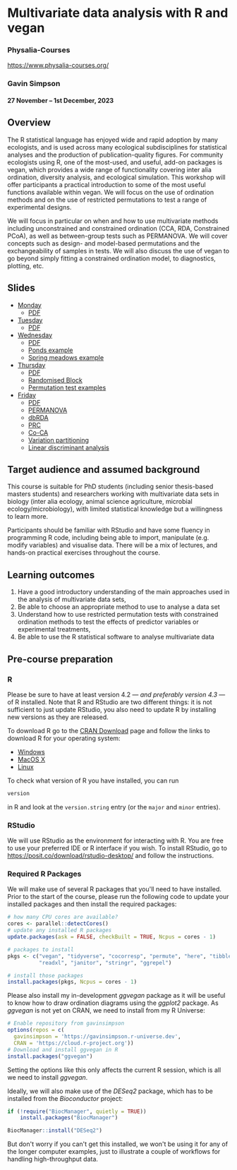 # Multivariate data analysis with R and vegan

### Physalia-Courses 

https://www.physalia-courses.org/

### Gavin Simpson

#### 27 November &ndash; 1st December, 2023

## Overview

The R statistical language has enjoyed wide and rapid adoption by many
ecologists, and is used across many ecological subdisciplines for statistical
analyses and the production of publication-quality figures. For community
ecologists using R, one of the most-used, and useful, add-on packages is vegan,
which provides a wide range of functionality covering inter alia ordination,
diversity analysis, and ecological simulation. This workshop will offer
participants a practical introduction to some of the most useful functions
available within vegan. We will focus on the use of ordination methods and on 
the use of restricted permutations to test a range of experimental designs.

We will focus in particular on when and how to use multivariate methods
including unconstrained and constrained ordination (CCA, RDA, Constrained PCoA),
as well as between-group tests such as PERMANOVA. We will cover concepts such
as design- and model-based permutations and the exchangeability of samples in
tests. We will also discuss the use of vegan to go beyond simply fitting a
constrained ordination model, to diagnostics, plotting, etc.

## Slides

* [Monday](https://gavinsimpson.github.io/physalia-multivariate/01-monday/slides.html)
    * [PDF](https://gavinsimpson.github.io/physalia-multivariate/01-monday/slides.pdf)
* [Tuesday](https://gavinsimpson.github.io/physalia-multivariate/02-tuesday/slides.html)
    * [PDF](https://gavinsimpson.github.io/physalia-multivariate/02-tuesday/slides.pdf)
* [Wednesday](https://gavinsimpson.github.io/physalia-multivariate/03-wednesday/slides.html)
    * [PDF](https://gavinsimpson.github.io/physalia-multivariate/03-wednesday/slides.pdf)
    * [Ponds example](https://gavinsimpson.github.io/physalia-multivariate/03-wednesday/constrained-ordination.html)
    * [Spring meadows example](https://gavinsimpson.github.io/physalia-multivariate/03-wednesday/spring-meadows.html)
* [Thursday](https://gavinsimpson.github.io/physalia-multivariate/04-thursday/slides.html)
    * [PDF](https://gavinsimpson.github.io/physalia-multivariate/04-thursday/slides.pdf)
    * [Randomised Block](https://gavinsimpson.github.io/physalia-multivariate/04-thursday/randomised-complete-block.html)
    * [Permutation test examples](https://gavinsimpson.github.io/physalia-multivariate/04-thursday/permutation-tests-solutions.html)
* [Friday](https://gavinsimpson.github.io/physalia-multivariate/05-friday/slides.html)
    * [PDF](https://gavinsimpson.github.io/physalia-multivariate/05-friday/slides.pdf)
    * [PERMANOVA](https://gavinsimpson.github.io/physalia-multivariate/05-friday/permanova.html)
    * [dbRDA](https://gavinsimpson.github.io/physalia-multivariate/05-friday/dbrda.html)
    * [PRC](https://gavinsimpson.github.io/physalia-multivariate/05-friday/prc.html)
    * [Co-CA](https://gavinsimpson.github.io/physalia-multivariate/05-friday/cocorrespondence-analysis.html)
    * [Variation partitioning](https://gavinsimpson.github.io/physalia-multivariate/05-friday/variation-partitioning.html)
    * [Linear discriminant analysis](https://gavinsimpson.github.io/physalia-multivariate/05-friday/linear-discriminants.html)

## Target audience and assumed background

This course is suitable for PhD students (including senior thesis-based masters
students) and researchers working with multivariate data sets in biology
(inter alia ecology, animal science agriculture, microbial
ecology/microbiology), with limited statistical knowledge but a willingness to
learn more.

Participants should be familiar with RStudio and have some fluency in
programming R code, including being able to import, manipulate (e.g. modify
variables) and visualise data. There will be a mix of lectures, and hands-on
practical exercises throughout the course.

## Learning outcomes

1. Have a good introductory understanding of the main approaches used in the
   analysis of multivariate data sets,
2. Be able to choose an appropriate method to use to analyse a data set
3. Understand how to use restricted permutation tests with constrained
   ordination methods to test the effects of predictor variables or
   experimental treatments,
4. Be able to use the R statistical software to analyse multivariate data

## Pre-course preparation

### R

Please be sure to have at least version 4.2 &mdash; *and preferably version
4.3* &mdash; of R installed. Note that R and RStudio are two different things:
it is not sufficient to just update RStudio, you also need to update R by
installing new versions as they are released.

To download R go to the [CRAN Download](https://cran.r-project.org/) page and 
follow the links to download R for your operating system:

* [Windows](https://cran.r-project.org/bin/windows/)
* [MacOS X](https://cran.r-project.org/bin/macosx/)
* [Linux](https://cran.r-project.org/bin/linux/)

To check what version of R you have installed, you can run

```r
version
```

in R and look at the `version.string` entry (or the `major` and `minor`
entries).

### RStudio

We will use RStudio as the environment for interacting with R. You are free to
use your preferred IDE or R interface if you wish. To install RStudio, go to
<https://posit.co/download/rstudio-desktop/> and follow the instructions.

### Required R Packages

We will make use of several R packages that you'll need to have installed.
Prior to the start of the course, please run the following code to update
your installed packages and then install the required packages:

```r
# how many CPU cores are available?
cores <- parallel::detectCores()
# update any installed R packages
update.packages(ask = FALSE, checkBuilt = TRUE, Ncpus = cores - 1)

# packages to install
pkgs <- c("vegan", "tidyverse", "cocorresp", "permute", "here", "tibble",
          "readxl", "janitor", "stringr", "ggrepel")

# install those packages
install.packages(pkgs, Ncpus = cores - 1)
```

Please also install my in-development *ggvegan* package as it will be useful
to know how to draw ordination diagrams using the *ggplot2* package. As
*ggvegan* is not yet on CRAN, we need to install from my R Universe:

```r
# Enable repository from gavinsimpson
options(repos = c(
  gavinsimpson = 'https://gavinsimpson.r-universe.dev',
  CRAN = 'https://cloud.r-project.org'))
# Download and install ggvegan in R
install.packages("ggvegan")
```

Setting the options like this only affects the current R session, which is all
we need to install *ggvegan*.

Ideally, we will also make use of the *DESeq2* package, which has to be
installed from the *Bioconductor* project:

```r
if (!require("BiocManager", quietly = TRUE))
    install.packages("BiocManager")

BiocManager::install("DESeq2")
```

But don't worry if you can't get this installed, we won't be using it for any
of the longer computer examples, just to illustrate a couple of workflows for
handling high-throughput data.
